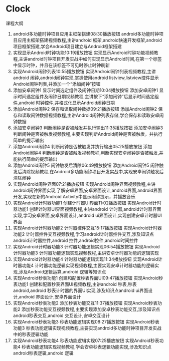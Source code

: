 # Clock  

课程大纲
1. android多功能时钟项目应用主框架搭建08:30播放按钮
android多功能时钟项目应用主框架搭建视频教程,主讲android 框架,android快速开发框架,android项目框架搭建,学会Android项目建立与Android框架搭建
2. 实现显示Android时钟功能10:19播放按钮
实现显示Android时钟功能视频教程,主讲android时钟项目开发实战中如何实现显示Android时间,在第一个标签中显示时钟，并且在该标签不可见时停止时钟刷新
3. 实现Android闹钟列表10:55播放按钮
实现Android闹钟列表视频教程,主讲android 闹钟,android闹钟实现,掌握使用android listview,listview控件显示Android闹钟列表,并添加一个“添加闹钟”按钮
4. 添加安卓闹钟1 显示时间选定组件及闹钟日期10:04播放按钮
添加安卓闹钟1 显示时间选定组件及闹钟日期视频教程,主讲按下“添加闹钟”后显示时间选定组件,android 时钟控件,并格式化显示Android闹钟日期
5. 添加Android闹钟2 保存和读取闹钟数据09:21播放按钮
添加Android闹钟2 保存和读取闹钟数据视频教程,主讲Android闹钟列表存储,学会保存和读取安卓闹钟数据
6. 添加安卓闹钟3 判断闹钟是否被触发并执行输出11:35播放按钮
添加安卓闹钟3 判断闹钟是否被触发视频教程,主要实现判断Android闹钟是否被触发，并执行简单的提示输出
7. 添加Android闹钟4 判断闹钟是否被触发并执行输出05:25播放按钮
添加Android闹钟4 判断闹钟是否被触发视频教程,判断实现安卓闹钟是否被触发,并能执行简单的提示输出
8. 添加Android闹钟5 闹钟触发后清除06:49播放按钮
添加Android闹钟5 闹钟触发后清除视频教程,在Android多功能闹钟项目开发实战中,实现安卓闹钟触发后清除闹钟
9. 实现Android闹钟界面07:21播放按钮
实现Android闹钟界面视频教程,主讲android闹钟界面实现,了解安卓界面,安卓界面设计,android界面,android界面开发,实现在新的Android Activity中显示闹钟提示，并播放音乐
10. 实现Android计时器功能1 创建计时器UI界面11:02播放按钮
实现Android计时器功能1 创建计时器UI界面视频教程,主讲android 计时器,android计时器界面实现,学习安卓界面,安卓界面设计,android ui界面设计,实现创建安卓计时器UI界面
11. 实现Android计时器功能2 计时器控件交互15:17播放按钮
实现Android计时器功能2 计时器控件交互视频教程,学习android计时器控件交互,涉及知识点android计时器控件,android 控件,android控件,android时间控件
12. 实现Android计时器功能3 计时器功能逻辑实现06:54播放按钮
实现Android计时器功能3 计时器功能逻辑实现视频教程,主讲安卓计时器功能的逻辑实现
13. 实现Android计时器功能4 计时器功能逻辑实现11:34播放按钮
实现Android计时器功能4 计时器功能逻辑实现视频教程,主要实现安卓计时器功能的逻辑实现,涉及Android逻辑运算,android 逻辑等知识点
14. 实现Android秒表功能1 创建和配置秒表界面UI09:47播放按钮
实现Android秒表功能1 创建和配置秒表界面UI视频教程,主讲android 秒表,秒表 android,android 秒表计时器的界面UI实现,涉及知识点android ui界面设计,android 界面设计,安卓界面设计
15. 实现Android秒表功能2 添加秒表功能交互11:37播放按钮
实现Android秒表功能2 添加秒表功能交互视频教程,主要实现添加安卓秒表功能交互,涉及知识点android秒表交互,android 交互设计,安卓交互设计
16. 实现Android秒表功能3 秒表功能逻辑实现08:27播放按钮
实现Android秒表功能3 秒表功能逻辑实现视频教程,主要实现android多功能时钟项目开发实战中的秒表逻辑功能
17. 实现Android秒表功能4 秒表功能逻辑实现07:25播放按钮
实现Android秒表功能4 秒表功能逻辑实现视频教程,学会安卓秒表逻辑功能实现,涉及知识点android秒表逻辑,android 逻辑